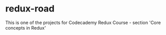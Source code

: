# redux-road
This is one of the projects for Codecademy Redux Course - section 'Core concepts in Redux'
